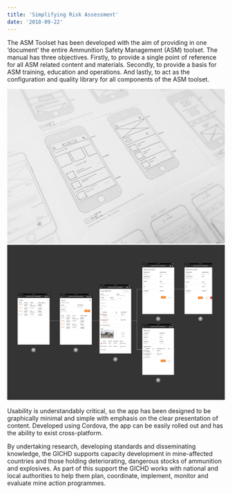 ```yaml
---
title: 'Simplifying Risk Assessment'
date: '2018-09-22'
---
```


The ASM Toolset has been developed with the aim of providing in one ‘document’ the entire Ammunition Safety Management (ASM) toolset. The manual has three objectives. Firstly, to provide a single point of reference for all ASM related content and materials. Secondly, to provide a basis for ASM training, education and operations. And lastly, to act as the configuration and quality library for all components of the ASM toolset.

![User flow image](../../images/casestudy/GICHDContentA@3x.png "User Flows")![Prototype image](../../images/casestudy/GICHDContentB@3x.png "Prototypes")

Usability is understandably critical, so the app has been designed to be graphically minimal and simple with emphasis on the clear presentation of content. Developed using Cordova, the app can be easily rolled out and has the ability to exist cross-platform.

By undertaking research, developing standards and disseminating knowledge, the GICHD supports capacity development in mine-affected countries and those holding deteriorating, dangerous stocks of ammunition and explosives. As part of this support the GICHD works with national and local authorities to help them plan, coordinate, implement, monitor and evaluate mine action programmes.
